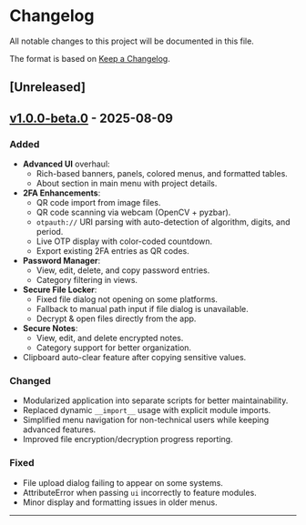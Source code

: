 # Changelog
All notable changes to this project will be documented in this file.

The format is based on [Keep a Changelog](https://keepachangelog.com/en/1.0.0/).

## [Unreleased]

## [v1.0.0-beta.0] - 2025-08-09
### Added
- **Advanced UI** overhaul:
  - Rich-based banners, panels, colored menus, and formatted tables.
  - About section in main menu with project details.
- **2FA Enhancements**:
  - QR code import from image files.
  - QR code scanning via webcam (OpenCV + pyzbar).
  - `otpauth://` URI parsing with auto-detection of algorithm, digits, and period.
  - Live OTP display with color-coded countdown.
  - Export existing 2FA entries as QR codes.
- **Password Manager**:
  - View, edit, delete, and copy password entries.
  - Category filtering in views.
- **Secure File Locker**:
  - Fixed file dialog not opening on some platforms.
  - Fallback to manual path input if file dialog is unavailable.
  - Decrypt & open files directly from the app.
- **Secure Notes**:
  - View, edit, and delete encrypted notes.
  - Category support for better organization.
- Clipboard auto-clear feature after copying sensitive values.

### Changed
- Modularized application into separate scripts for better maintainability.
- Replaced dynamic `__import__` usage with explicit module imports.
- Simplified menu navigation for non-technical users while keeping advanced features.
- Improved file encryption/decryption progress reporting.

### Fixed
- File upload dialog failing to appear on some systems.
- AttributeError when passing `ui` incorrectly to feature modules.
- Minor display and formatting issues in older menus.

---

[v1.0.0-beta.0]: https://github.com/OR-6/OpenVault/releases/tag/v1.0.0-beta.0
